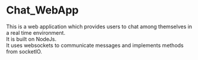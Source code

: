 # Chat_WebApp
This is a web application which provides users to chat among themselves in a real time environment. <br/>
It is built on NodeJs.<br/>
It uses websockets to communicate messages and implements methods from socketIO.
